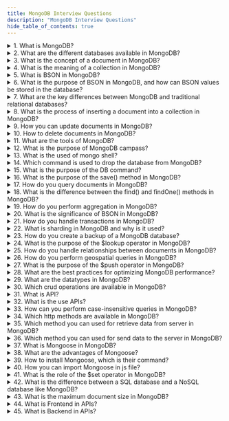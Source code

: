 ```yaml
---
title: MongoDB Interview Questions
description: "MongoDB Interview Questions"
hide_table_of_contents: true
---
```


<details>
<summary>1. What is MongoDB?</summary>
<p>

MongoDB is a popular `NoSQL` database system that provides high scalability, flexibility, and performance for managing large amounts of unstructured and semi-structured data.

</p>

</details>

<details>
<summary>2. What are the different databases available in MongoDB?</summary>
<p>

In MongoDB, there are three main databases: `admin`, `local`, and user-defined databases.

1. **admin**: The `admin` database is responsible for managing the MongoDB instance. It handles administrative tasks such as user management, authentication, and authorization.

2. **local**: The `local` database is used for internal purposes and stores data related to the MongoDB instance itself. It holds replica set metadata, keeps track of the local instance's configuration, and stores other temporary and transient data.

3. **User-defined databases**: MongoDB allows you to create user-defined databases based on your application's needs. These databases are created implicitly when the first document is inserted into a collection within that database.

For example, if you want to create a database called `mydb` to store data for a specific application, you can switch to it using the following command:

```
use mydb
```

This command creates the `mydb` database if it doesn't exist and switches to it. Once you have switched to a specific database, you can create collections within that database to organize and store your data.

</p>

</details>

<details>
<summary>3. What is the concept of a document in MongoDB?</summary>
<p>

A document in MongoDB is a set of `key-value` pairs. It is equivalent to a record or row in a relational database.

For Example,

```js
{
  {
    name: "Yogita",
    age: 21
  },
  {
    name: "Harshada",
    age: 22
  }
}
```

In this example, we have a documents with two embedded documents. Each document represent a person with their respective name and age field.

These examples showcase the basic structure of BSON documents and how key-value pairs are used to represent data in MongoDB. BSON's flexibility and efficient encoding make it suitable for storing and retrieving data in MongoDB, providing a powerful and scalable solution for managing unstructured and semi-structured data.

</p>

</details>

<details>
<summary>4. What is the meaning of a collection in MongoDB?</summary>
<p>

A collection is a group of related documents. It is the equivalent of a table in a relational database system. Collections in MongoDB are schema-less, meaning each document within a collection can have its own unique structure, unlike traditional tables where rows must adhere to a fixed schema.

Here is an example of creating a collection and inserting documents into it using the MongoDB shell:

1. Switch to the desired database:

   ```
   use mydb
   ```

2. Create a collection called "customers":

   ```
   db.createCollection("customers")
   ```

3. Insert documents into the "customers" collection:

   ```js
   db.customers.insertOne({ name: "John Doe", email: "john@example.com" });
   db.customers.insertOne({
     name: "Jane Smith",
     email: "jane@example.com",
     age: 30,
   });
   ```

In this example, we switch to the "mydb" database, create a collection called "customers" using the `createCollection()` method, and then insert two documents into the "customers" collection using the `insertOne()` method.

</p>

</details>

<details>
<summary>5. What is BSON in MongoDB?</summary>
<p>

BSON stands for Binary JSON. BSON is designed to be a more efficient and compact format for storing and transmitting data than plain text JSON.

For Example,

```js
{
  name: "Yogita",
  age: 21,
  city: "Ahemdnagar"
}
```

In the above Example,the document has three fields name, age, city. Each field has corresponding value.

</p>

</details>

<details>
<summary>6. What is the purpose of BSON in MongoDB, and how can BSON values be stored in the database?</summary>
<p>

The purpose of BSON in MongoDB is to provide a compact and efficient way to represent and store data. It extends the JSON format by adding additional data types and binary encoding, which enables efficient serialization and deserialization of data. BSON supports various data types such as strings, numbers, booleans, arrays, objects, dates, binary data, and more.

Example of storing BSON values in MongoDB using the MongoDB shell:

```JS
use mydb

db.myCollection.insertOne({
  name: "John Doe",
  age: 30,
  isActive: true,
  hobbies: ["reading", "gaming"],
  createdAt: new Date()
})
```

In this example, we switch to the `mydb` database, insert a document into the `myCollection` collection. The document contains various BSON values, such as a string `name`, a number `age`, a boolean `isActive`, an array of strings `hobbies`, and a date `createdAt`.

</p>

</details>

<details>
<summary>7. What are the key differences between MongoDB and traditional relational databases?</summary>
<p>

| Aspect                          | MongoDB                                                                            | Traditional Relational Databases                                           |
| ------------------------------- | ---------------------------------------------------------------------------------- | -------------------------------------------------------------------------- |
| Data Model                      | Flexible and schema-less                                                           | Structured with fixed schemas                                              |
| Scalability                     | Horizontal scaling                                                                 | Vertical scaling                                                           |
| Query Language                  | MongoDB Query Language (MQL)                                                       | SQL (Structured Query Language)                                            |
| Schema Evolution                | Dynamic schema changes                                                             | Rigid schemas require planned downtime                                     |
| Data Integrity and Transactions | ACID transactions (within replica sets)                                            | ACID transactions across tables                                            |
| Use Cases                       | Unstructured/semi-structured data, real-time analytics, content management systems | Complex joins, strict data consistency, structured data, financial systems |

</p>

</details>

<details>
<summary>8. What is the process of inserting a document into a collection in MongoDB?</summary>
<p>

To insert a document into a collection in MongoDB, you can use the `insertOne()` or `insertMany()` methods.

- `insertOne()` method inserts a single document into a collection.

**Syntax :**

```js
db.collection.insertMany([
  {
    field1: value1,
    field2: value2,
    // ...
  },
  {
    field1: value3,
    field2: value4,
    // ...
  },
]);
```

**Example :**

```js
db.actors.insertMany([
  {
    name: "Shraddha Kapur",
    age: 30,
    movie: "Heropanti",
  },
  {
    name: "Sai Pallavi",
    age: 35,
    movie: "Feeda",
  },
  {
    name: "Rashmika",
    age: 36,
    movie: "Geeta Govind",
  },
]);
```

- `insertMany()` method inserts multiple documents into a collection.

**Syntax :**

```js
db.collection -
  name.insertOne({
    field1: value1,
    field2: value2,
    // ...
  });
```

**Example :**

```js
db.actors.insertOne({
  name: "Shraddha Kapur",
  age: 30,
  movie: "Heropanti",
});
```

</p>

</details>

<details>
<summary>9. How you can update documents in MongoDB?</summary>
<p>

To update documents in MongoDB, you can use the `updateOne()` or `updateMany()` methods.

**Syntax :**

```js
db.collection.updateOne({ field: value }, { $set: { newField: newValue } });
```

**Example :**

```js
db.actors.updateOne({ name: "Rashmika" }, { $set: { name: Karina } });
```

- `updateMany()` method updates multiple documents in a collection based on the given condition.

**Syntax :**

```js
db.collection.updateMany({ field: value }, { $set: { newField: newValue } });
```

**Example :**

```js
db.actors.updateMany({}, { $set: { name: "Varun Dhavan" } });
```

</p>

</details>

<details>
<summary>10. How to delete documents in MongoDB?</summary>
<p>

To delete documents from a collection, you can use the `deleteOne()` or `deleteMany()` methods.

- `deleteOne()` method deletes a single document from a collection based on the given condition.

**Syntax :**

```js
db.collection.deleteOne({ field: value });
```

**Example :**

```js
db.actors.deleteOne({ age: 30 });
```

- `deleteMany()` method deletes multiple documents from a collection based on the given condition.

**Syntax :**

```js
db.collection.deleteMany({ field: value });
```

**Example :**

```js
db.actors.deleteMany({});
```

</p>

</details>

<details>
<summary>11. What are the tools of MongoDB?</summary>
<p>

There are two mongodb tools:

**MongoDB Atlas:** MongoDB Atlas is a fully managed database service provided by MongoDB. It is a cloud-based platform accessible through a website where users can create an account and provision MongoDB databases. MongoDB Atlas eliminates the need for manual infrastructure setup and maintenance, as it takes care of tasks such as provisioning servers, handling backups, and scaling the databases. With MongoDB Atlas, you can easily deploy, manage, and scale MongoDB clusters in the cloud, offering a convenient and hassle-free experience for database hosting and administration.

**MongoDB Compass:** MongoDB Compass is a desktop application that provides a graphical user interface (GUI) for working with MongoDB databases. Unlike MongoDB Atlas, MongoDB Compass is a locally installed tool that allows you to access and interact with MongoDB databases on your own machine. It offers a visual interface to explore and analyze data, create and execute queries, manage indexes, and configure MongoDB instances. MongoDB Compass provides a user-friendly and intuitive experience for developers and administrators, enabling them to interact with MongoDB databases without relying on command-line interfaces.

</p>

</details>

<details>
<summary>12. What is the purpose of MongoDB campass?</summary>
<p>

MongoDB Compass is a graphical user interface (GUI) tool provided by MongoDB to interact with MongoDB databases. It is designed to make it easier for developers, database administrators, and other users to work with MongoDB without having to write complex command-line queries.

The main purpose of MongoDB Compass is to provide a visual representation of the data in your MongoDB databases and allow you to perform various operations, including:

1. **Querying and Filtering:** Compass allows you to construct and execute queries on your MongoDB data using a visual interface. You can specify query criteria, projection fields, sorting, and filtering options without writing the MongoDB query language syntax manually.

2. **Data Visualization:** Compass provides various graphical representations of your data, including tree and table views, which make it easier to understand the structure and relationships within your documents.

3. **Index Management:** You can create, modify, and delete indexes on your collections using Compass. It provides an intuitive interface to define index keys, options, and other configurations.

4. **Aggregation Pipeline Builder:** Compass includes a visual interface for constructing complex data aggregation pipelines. You can define stages, operators, and transformations using a drag-and-drop interface, which helps in building and debugging pipeline operations.

5. **Schema Analysis:** Compass can analyze the structure of your documents and provide insights into the distribution of fields, data types, and values. It helps you understand the schema of your collections and make informed decisions about indexing and data modeling.

</p>

</details>

<details>
<summary>13. What is the used of mongo shell?</summary>
<p>

Mongo Shell, also known as the MongoDB shell or simply the "mongo" shell, is a command-line interface (CLI) tool provided by MongoDB. It allows you to interact with MongoDB databases and perform various operations using the MongoDB Query Language (MQL), also known as the MongoDB shell commands.

The main purposes of the MongoDB shell are as follows:

1. **Querying and Manipulating Data:** The shell provides a powerful way to query, insert, update, and delete data in your MongoDB databases. You can execute MQL commands to perform CRUD (Create, Read, Update, Delete) operations on collections and documents.

2. **Scripting:** The shell supports scripting with JavaScript, allowing you to write and execute scripts that automate database tasks or perform complex operations. You can create scripts to batch process data, generate reports, or perform custom operations.

3. **Database Administration:** The shell provides administrative functions to manage databases, collections, users, indexes, and other MongoDB components. You can create users, assign roles, configure security settings, and manage database resources.

4. **Aggregation Framework:** The shell allows you to utilize the powerful Aggregation Framework provided by MongoDB. It enables you to perform advanced data processing and analysis, including grouping, filtering, transforming, and aggregating data across multiple documents and collections.

5. **Index Management:** You can create, modify, and delete indexes using the shell. Indexes help optimize query performance by allowing MongoDB to locate and retrieve data more efficiently.

The MongoDB shell is a versatile tool that provides direct access to MongoDB's functionality and allows for greater flexibility and control over your database operations. It is commonly used by developers, administrators, and power users who prefer the command-line interface for interacting with MongoDB.

</p>

</details>

<details>
<summary>14. Which command is used to drop the database from MongoDB?</summary>
<p>

In MongoDB, the `db.dropDatabase()` command is used to drop or delete a database. This command deletes the entire database, including all the collections and their associated data.

To drop a database using the MongoDB shell, follow these steps:

1. Open the MongoDB shell by running the `mongo` command in your terminal or command prompt.

2. Switch to the database you want to drop using the `use` command. For example, to switch to a database called "mydb", you would run:

   ```
   use mydb
   ```

3. Once you are in the desired database, run the `db.dropDatabase()` command to drop the database:

   ```
   db.dropDatabase()
   ```

   After executing this command, MongoDB will drop the current database, including all its collections and data. Please be cautious when running this command, as it cannot be undone and the data will be permanently deleted.

</p>

</details>

<details>
<summary>15. What is the purpose of the DB command?</summary>
<p>

In MongoDB, the `db` command is used to access and interact with a specific database in the MongoDB shell. It allows you to switch to a specific database and perform operations within that database.

The `db` command serves several purposes:

1. **Switching Databases**: By running `use <databaseName>`, the `db` command allows you to switch to the specified database. For example, to switch to a database called "mydb", you would run:

   ```
   use mydb
   ```

   Once you switch to a specific database, all subsequent operations will be performed within that database.

2. **Accessing Collections**: After switching to a database, you can use the `db` command to access collections within that database. For example, if you are in the "mydb" database and want to access a collection called "users", you can use:

   ```
   db.users
   ```

   This allows you to perform various operations on the "users" collection, such as querying, inserting, updating, and deleting documents.

3. **Executing Database Commands**: The `db` command also enables you to execute various database-level commands specific to the current database. These commands are usually prefixed with `db.`. For example, you can use `db.stats()` to retrieve statistics about the current database, or `db.dropDatabase()` to delete the current database.

</p>

</details>

<details>
<summary>16. What is the purpose of the save() method in MongoDB?</summary>
<p>

In MongoDB, the `save()` method is used to `insert` or `update` a document in a collection.

</p>

</details>

<details>
<summary>17. How do you query documents in MongoDB?</summary>
<p>

To query documents in MongoDB, you can use the `find()` method.

</p>

</details>

<details>
<summary>18. What is the difference between the find() and findOne() methods in MongoDB?</summary>
<p>

**find() :** find() method returns all documents in a collection.

**findOne() :** findone() method returns the first document that matches the given condition.

</p>

</details>

<details>
<summary>19. How do you perform aggregation in MongoDB?</summary>
<p>

To perform aggregation in MongoDB, you can use the `aggregate()` method to process and transform data by applying various operations like grouping, filtering, sorting, and calculating aggregate values.

</p>

</details>

<details>
<summary>20. What is the significance of BSON in MongoDB?</summary>
<p>

BSON is a binary representation of JSON-like documents used in MongoDB. It is the main data format for storing and transferring data in MongoDB.

</p>

</details>

<details>
<summary>21. How do you handle transactions in MongoDB?</summary>
<p>

To handle transactions in MongoDB, you can use the `startSession()` method to create a session, and within that session, you can execute multiple operations on multiple collections

</p>

</details>

<details>
<summary>22. What is sharding in MongoDB and why is it used?</summary>
<p>

Sharding in MongoDB allows data to be distributed across multiple servers, enabling scalability and better performance as the database grows.

</p>

</details>

<details>
<summary>23. How do you create a backup of a MongoDB database?</summary>
<p>

You can use the `mongodump` command-line tool to create a backup of a MongoDB database and `mongorestore` to restore the backup when necessary.

</p>

</details>

<details>
<summary>24. What is the purpose of the $lookup operator in MongoDB?</summary>
<p>

The purpose of the $lookup operator in MongoDB is to perform a left outer join between two collections in a MongoDB database. It allows you to combine documents from multiple collections based on a specified matching condition.

</p>

</details>

<details>
<summary>25. How do you handle relationships between documents in MongoDB?</summary>
<p>

In MongoDB, you can handle document relationships by either embedding related data within a document or storing references to other documents using ObjectIds. Another option is to use the $lookup operator to perform joins between collections and retrieve related documents based on matching conditions.

</p>

</details>

<details>
<summary>26. How do you perform geospatial queries in MongoDB?</summary>
<p>

To perform geospatial queries in MongoDB, you can create a geospatial index, use the $geoNear operator, employ other geospatial operators, and perform complex queries.

</p>

</details>

<details>
<summary>27. What is the purpose of the $push operator in MongoDB?</summary>
<p>

To perform geospatial queries in MongoDB, you can create a geospatial index, use the $geoNear operator, employ other geospatial operators, and perform complex queries.

</p>

</details>

<details>
<summary>28. What are the best practices for optimizing MongoDB performance?</summary>
<p>

Some best practices for optimizing MongoDB performance include designing efficient data models, using appropriate indexing strategies, and carefully configuring hardware resources.

</p>

</details>

<details>
<summary>29. What are the datatypes in MongoDB?</summary>
<p>

In MongoDB, the datatypes include `String`, `Number`, `Boolean`, `Array`, `Object`, `Date`, `ObjectId`, `Null`, and `Binary Data`.

</p>

</details>

<details>
<summary>30. Which crud operations are available in MongoDB?</summary>
<p>

CRUD stands for Create, Read, Update, and Delete. These are the basic operations used to manipulate data in a database.
**Create :** To create or insert a new document into a collection, you can use the `insertOne()` or `insertMany()` methods.

**Read :** To read or retrieve data from a collection, you can use the `find()` or `findOne()` methods.

**Update :** To update existing documents in a collection, you can use the `updateOne()` or `updateMany()` methods.

**Delete :** To delete documents from a collection, you can use the `deleteOne()` or `deleteMany()` methods.

</p>

</details>

<details>
<summary>31. What is API?</summary>
<p>

An API **Application Programming Interface** is a set of rules and protocols that allows different software applications to communicate and interact with each other.

</p>

</details>

<details>
<summary>32. What is the use APIs?</summary>
<p>

The APIs are used to enable communication between the `frontend` (client-side) and `backend` (server-side) of a web application.

</p>

</details>

<details>
<summary>33. How can you perform case-insensitive queries in MongoDB?</summary>
<p>

In MongoDB, case-insensitive queries can be performed using regular expressions (regex) and the $regex operator.

</p>

</details>

<details>
<summary>34. Which http methods are available in MongoDB?</summary>
<p>

There are two http methods are available in MongoDB :

- get() method
- post() method

</p>

</details>

<details>
<summary>35. Which method you can used for retrieve data from server in MongoDB?</summary>
<p>

In the MongoDB, we can used get() method for retrieve data from the server.

</p>

</details>

<details>
<summary>36. Which method you can used for send data to the server in MongoDB?</summary>
<p>

In the MongoDB, we can used post() method for send data to the server.

</p>

</details>

<details>
<summary>37. What is Mongoose in MongoDB?</summary>
<p>

Mongoose is an Object Data Modeling (ODM) library for MongoDB and Node.js. It provides a schema-based solution to model your application data, manage relationships between data, perform validation, and translate between objects in code and their representation in MongoDB.

</p>

</details>

<details>
<summary>38. What are the advantages of Mongoose?</summary>
<p>

The advantages of Mongoose such as :

- Schema validation
- Relationship management
- Type casting
- Query building
- Business logic hooks
- Middleware support

</p>

</details>

<details>
<summary>39. How to install Mongoose, which is their command?</summary>
<p>

To install Mongoose, you can use the npm package manager. Open your terminal and run the following command:

```js
npm install mongoose
```

This command will download and install the Mongoose package for your Node.js project.

</p>

</details>

<details>
<summary>40. How you can import Mongoose in js file?</summary>
<p>

To import Mongoose, the method depends on the version of Node.js you are using and your project's configuration.

If you are using Node.js with support for ECMAScript modules (ESM), you can import Mongoose using the following import statement:

```js
import mangoose from "mangoose";
```

</p>

</details>

<details>
<summary>41. What is the role of the $set operator in MongoDB? </summary>
<p>

In MongoDB, the `$set` operator is used to modify or add values to particular fields in a document without changing the entire document. The role of the $set operator in MongoDB is to update or add values to specific fields in a document without replacing or modifying the entire document.

</p>

</details>

<details>
<summary>42. What is the difference between a SQL database and a NoSQL database like MongoDB?</summary>
<p>

| Aspect         | SQL Databases                         | NoSQL Databases (MongoDB)                             |
| -------------- | ------------------------------------- | ----------------------------------------------------- |
| Data Model     | Rigid, tabular, structured data model | Flexible, schema-less data model                      |
| Query Language | Uses Structured Query Language (SQL)  | Query languages specific to data models, like MongoDB |

</p>

</details>

<details>
<summary>43. What is the maximum document size in MongoDB?</summary>
<p>

In MongoDB, the maximum document size is `16 megabytes (MB)`.

</p>

</details>
<details>
<summary>44. What is Frontend in APIs?</summary>
<p>

The frontend, also known as the `client`, refers to the user interface of a web application that users interact with. It is responsible for sending requests to the backend and displaying the data received from the server.

</p>

</details>

<details>
<summary>45. What is Backend in APIs?</summary>
<p>

The backend, also known as the `server`, handles the processing of requests received from the frontend. It performs various operations such as retrieving data from a database, executing business logic, and generating a response to be sent back to the client.

</p>

</details>
